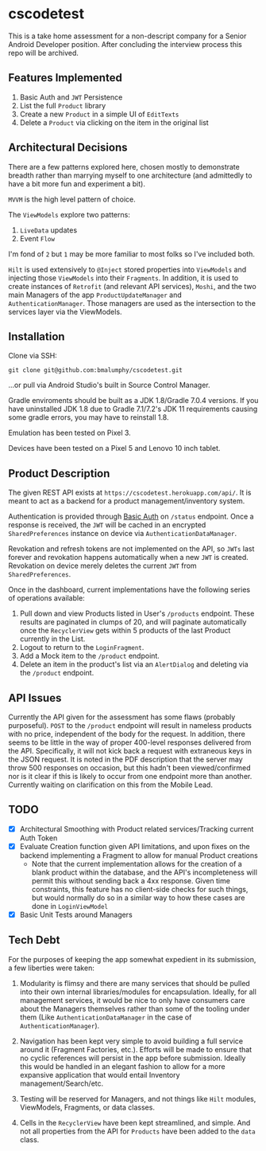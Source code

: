 # cscodetest

This is a take home assessment for a non-descript company for a Senior Android Developer position. After concluding the interview process this repo will be archived.

## Features Implemented
1. Basic Auth and `JWT` Persistence
2. List the full `Product` library
3. Create a new `Product` in a simple UI of `EditTexts`
4. Delete a `Product` via clicking on the item in the original list

## Architectural Decisions
There are a few patterns explored here, chosen mostly to demonstrate breadth rather than marrying myself to one architecture (and admittedly to have a bit more fun and experiment a bit).

`MVVM` is the high level pattern of choice.

The `ViewModels` explore two patterns:
1. `LiveData` updates
2. Event `Flow`

I'm fond of `2` but `1` may be more familiar to most folks so I've included both.

`Hilt` is used extensively to `@Inject` stored properties into `ViewModels` and injecting those `ViewModels` into their `Fragments`. In addition, it is used to create instances of `Retrofit` (and relevant API services), `Moshi`, and the two main Managers of the app `ProductUpdateManager` and `AuthenticationManager`. Those managers are used as the intersection to the services layer via the ViewModels.

## Installation

Clone via SSH:

`git clone git@github.com:bmalumphy/cscodetest.git`

...or pull via Android Studio's built in Source Control Manager.

Gradle enviroments should be built as a JDK 1.8/Gradle 7.0.4 versions. If you have uninstalled JDK 1.8 due to Gradle 7.1/7.2's JDK 11 requirements causing some gradle errors,
you may have to reinstall 1.8.

Emulation has been tested on Pixel 3.

Devices have been tested on a Pixel 5 and Lenovo 10 inch tablet.

## Product Description

The given REST API exists at `https://cscodetest.herokuapp.com/api/`. It is meant to act as a backend for a product management/inventory system.

Authentication is provided through [Basic Auth](https://en.wikipedia.org/wiki/Basic_access_authentication) on `/status` endpoint. Once a response is received, the `JWT` will be
cached in an encrypted `SharedPreferences` instance on device via `AuthenticationDataManager`.

Revokation and refresh tokens are not implemented on the API, so `JWTs` last forever and revokation happens automatically when a new `JWT` is created. Revokation on device 
merely deletes the current `JWT` from `SharedPreferences`.

Once in the dashboard, current implementations have the following series of operations available:

1. Pull down and view Products listed in User's `/products` endpoint. These results are paginated in clumps of 20, and will paginate automatically once the `RecyclerView` gets within 5 products of the last Product currently in the List.
2. Logout to return to the `LoginFragment`.
3. Add a Mock item to the `/product` endpoint.
4. Delete an item in the product's list via an `AlertDialog` and deleting via the `/product` endpoint.

## API Issues

Currently the API given for the assessment has some flaws (probably purposeful). `POST` to the `/product` endpoint will result in nameless products with no price, independent
of the body for the request. In addition, there seems to be little in the way of proper 400-level responses delivered from the API. Specifically, it will not kick back a request with extraneous 
keys in the JSON request. It is noted in the PDF description that the server may throw 500 responses on occasion, but this hadn't been viewed/confirmed nor is it clear if this is likely to occur 
from one endpoint more than another. Currently waiting on clarification on this from the Mobile Lead.

## TODO

- [x] Architectural Smoothing with Product related services/Tracking current Auth Token
- [x] Evaluate Creation function given API limitations, and upon fixes on the backend implementing a Fragment to allow for manual Product creations
  - Note that the current implementation allows for the creation of a blank product within the database, and the API's incompleteness will permit this without sending back a 4xx response. Given time constraints, this feature has no client-side checks for such things, but would normally do so in a similar way to how these cases are done in `LoginViewModel`
- [x] Basic Unit Tests around Managers

## Tech Debt

For the purposes of keeping the app somewhat expedient in its submission, a few liberties were taken:

1. Modularity is flimsy and there are many services that should be pulled into their own internal libraries/modules for encapsulation. Ideally, for all management services, it would be
nice to only have consumers care about the Managers themselves rather than some of the tooling under them (Like `AuthenticationDataManager` in the case of `AuthenticationManager`).

2. Navigation has been kept very simple to avoid building a full service around it (Fragment Factories, etc.). Efforts will be made to ensure that no cyclic references will persist in the app
before submission. Ideally this would be handled in an elegant fashion to allow for a more expansive application that would entail Inventory management/Search/etc.

3. Testing will be reserved for Managers, and not things like `Hilt` modules, ViewModels, Fragments, or data classes.

4. Cells in the `RecyclerView` have been kept streamlined, and simple. And not all properties from the API for `Products` have been added to the `data` class.
